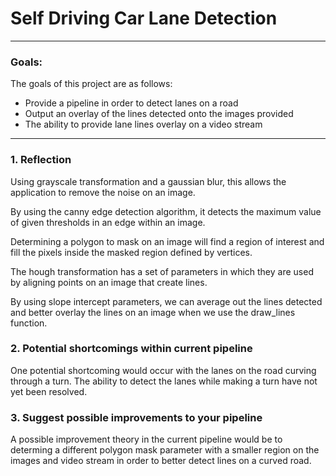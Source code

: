 # Self Driving Car Lane Detection

---
### Goals:

The goals of this project are as follows:

* Provide a pipeline in order to detect lanes on a road
* Output an overlay of the lines detected onto the images provided
* The ability to provide lane lines overlay on a video stream

---

### 1. Reflection

Using grayscale transformation and a gaussian blur, this allows the application to remove the noise on an image.

By using the canny edge detection algorithm, it detects the maximum value of given thresholds in an edge within an image.

Determining a polygon to mask on an image will find a region of interest and fill the pixels inside the masked region defined by vertices.

The hough transformation has a set of parameters in which they are used by aligning points on an image that create lines.

By using slope intercept parameters, we can average out the lines detected and better overlay the lines on an image when we use the draw_lines function.



### 2. Potential shortcomings within current pipeline


One potential shortcoming would occur with the lanes on the road curving through a turn. The ability to detect the lanes while making a turn have not yet been resolved. 


### 3. Suggest possible improvements to your pipeline

A possible improvement theory in the current pipeline would be to determing a different polygon mask parameter with a smaller region on the images and video stream in order to better detect lines on a curved road.
